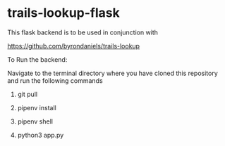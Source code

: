# trails-lookup-flask

This flask backend is to be used in conjunction with 

https://github.com/byrondaniels/trails-lookup

To Run the backend: 

Navigate to the terminal directory where you have cloned this repository and run the following commands

1. git pull

2. pipenv install

3. pipenv shell

4. python3 app.py